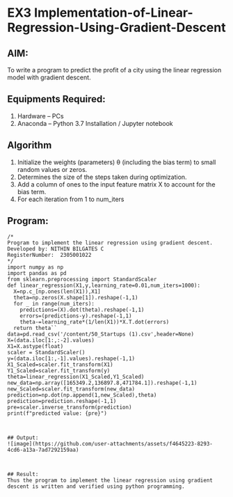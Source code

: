 # EX3 Implementation-of-Linear-Regression-Using-Gradient-Descent

## AIM:
To write a program to predict the profit of a city using the linear regression model with gradient descent.

## Equipments Required:
1. Hardware – PCs
2. Anaconda – Python 3.7 Installation / Jupyter notebook

## Algorithm
1. Initialize the weights (parameters) θ (including the bias term) to small random values or zeros.
2.  Determines the size of the steps taken during optimization.
3. Add a column of ones to the input feature matrix X to account for the bias term.
4. For each iteration from 1 to num_iters

## Program:
```
/*
Program to implement the linear regression using gradient descent.
Developed by: NITHIN BILGATES C
RegisterNumber:  2305001022
*/
import numpy as np
import pandas as pd
from sklearn.preprocessing import StandardScaler
def linear_regression(X1,y,learning_rate=0.01,num_iters=1000):
  X=np.c_[np.ones(len(X1)),X1]
  theta=np.zeros(X.shape[1]).reshape(-1,1)
  for _ in range(num_iters):
    predictions=(X).dot(theta).reshape(-1,1)
    errors=(predictions-y).reshape(-1,1)
    theta-=learning_rate*(1/len(X1))*X.T.dot(errors)
  return theta``
data=pd.read_csv('/content/50_Startups (1).csv',header=None)
X=(data.iloc[1:,:-2].values)
X1=X.astype(float)
scaler = StandardScaler()
y=(data.iloc[1:,-1].values).reshape(-1,1)
X1_Scaled=scaler.fit_transform(X1)
Y1_Scaled=scaler.fit_transform(y)
theta=linear_regression(X1_Scaled,Y1_Scaled)
new_data=np.array([165349.2,136897.8,471784.1]).reshape(-1,1)
new_Scaled=scaler.fit_transform(new_data)
prediction=np.dot(np.append(1,new_Scaled),theta)
prediction=prediction.reshape(-1,1)
pre=scaler.inverse_transform(prediction)
print(f"predicted value: {pre}")



## Output:
![image](https://github.com/user-attachments/assets/f4645223-8293-4cd6-a13a-7ad7292159aa)



## Result:
Thus the program to implement the linear regression using gradient descent is written and verified using python programming.
